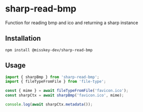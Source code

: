 # sharp-read-bmp
Function for reading bmp and ico and returning a sharp instance

Installation
----------------------------------------------------------------
```
npm install @misskey-dev/sharp-read-bmp
```

Usage
----------------------------------------------------------------

```javascript
import { sharpBmp } from 'sharp-read-bmp';
import { fileTypeFromFile } from 'file-type';

const { mime } = await fileTypeFromFile('favicon.ico');
const sharpCtx = await sharpBmp('favicon.ico', mime);

console.log(await sharpCtx.metadata());
```
